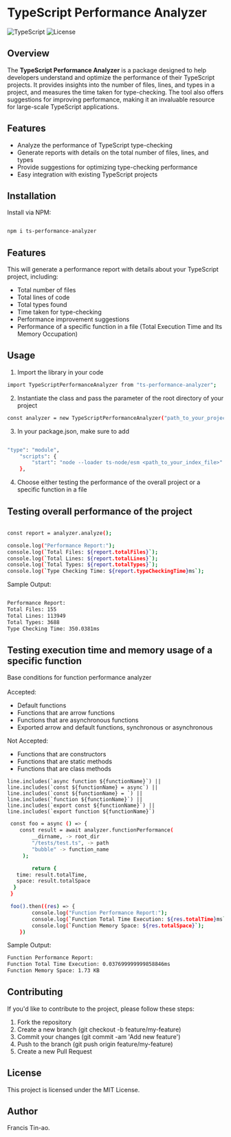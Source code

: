# TypeScript Performance Analyzer

![TypeScript](https://img.shields.io/badge/TypeScript-4.0+-blue.svg)
![License](https://img.shields.io/badge/license-MIT-green.svg)

## Overview

The **TypeScript Performance Analyzer** is a package designed to help developers understand and optimize the performance of their TypeScript projects. It provides insights into the number of files, lines, and types in a project, and measures the time taken for type-checking. The tool also offers suggestions for improving performance, making it an invaluable resource for large-scale TypeScript applications.

## Features

- Analyze the performance of TypeScript type-checking
- Generate reports with details on the total number of files, lines, and types
- Provide suggestions for optimizing type-checking performance
- Easy integration with existing TypeScript projects

## Installation

Install via NPM:

```bash

npm i ts-performance-analyzer

```

## Features

This will generate a performance report with details about your TypeScript project, including:

- Total number of files
- Total lines of code
- Total types found
- Time taken for type-checking
- Performance improvement suggestions
- Performance of a specific function in a file (Total Execution Time and Its Memory Occupation)

## Usage

1. Import the library in your code

```bash
import TypeScriptPerformanceAnalyzer from "ts-performance-analyzer";
```

2. Instantiate the class and pass the parameter of the root directory of your project

```bash
const analyzer = new TypeScriptPerformanceAnalyzer("path_to_your_project");
```

3. In your package.json, make sure to add

```bash

"type": "module",
	"scripts": {
		"start": "node --loader ts-node/esm <path_to_your_index_file>"
	},

```

4. Choose either testing the performance of the overall project or a specific function in a file

## Testing overall performance of the project

```bash

const report = analyzer.analyze();

console.log("Performance Report:");
console.log(`Total Files: ${report.totalFiles}`);
console.log(`Total Lines: ${report.totalLines}`);
console.log(`Total Types: ${report.totalTypes}`);
console.log(`Type Checking Time: ${report.typeCheckingTime}ms`);

```

Sample Output:

```bash

Performance Report:
Total Files: 155
Total Lines: 113949
Total Types: 3688
Type Checking Time: 350.0381ms


```

## Testing execution time and memory usage of a specific function

Base conditions for function performance analyzer</br></br>
Accepted:
- Default functions
- Functions that are arrow functions
- Functions that are asynchronous functions
- Exported arrow and default functions, synchronous or asynchronous

Not Accepted:
- Functions that are constructors
- Functions that are static methods
- Functions that are class methods

```bibtext
line.includes(`async function ${functionName}`) ||
line.includes(`const ${functionName} = async`) ||
line.includes(`const ${functionName} = `) ||
line.includes(`function ${functionName}`) ||
line.includes(`export const ${functionName}`) ||
line.includes(`export function ${functionName}`)

```


``` bash
 const foo = async () => {
  	const result = await analyzer.functionPerformance(
		__dirname, -> root_dir
		"/tests/test.ts", -> path
		"bubble" -> function_name
	 );

		return {
   time: result.totalTime,
   space: result.totalSpace
  }
 }

 foo().then((res) => {
		console.log("Function Performance Report:");
		console.log(`Function Total Time Execution: ${res.totalTime}ms`);
		console.log(`Function Memory Space: ${res.totalSpace}`);
	})

```

Sample Output:

```bash
Function Performance Report:
Function Total Time Execution: 0.037699999999858846ms
Function Memory Space: 1.73 KB

```

## Contributing 

If you'd like to contribute to the project, please follow these steps:

1. Fork the repository
2. Create a new branch (git checkout -b feature/my-feature)
3. Commit your changes (git commit -am 'Add new feature')
4. Push to the branch (git push origin feature/my-feature)
5. Create a new Pull Request

## License

This project is licensed under the MIT License.

## Author
Francis Tin-ao.

